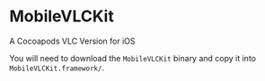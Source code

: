 MobileVLCKit
============

A Cocoapods VLC Version for iOS

You will need to download the `MobileVLCKit` binary and copy it into `MobileVLCKit.framework/`.